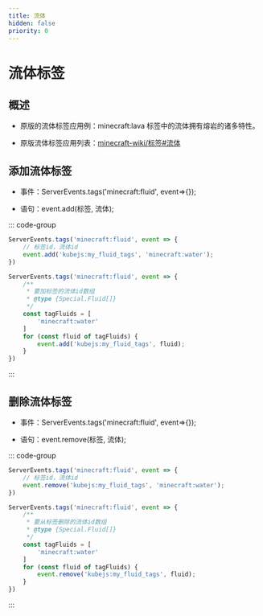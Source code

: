 ```yaml
---
title: 流体
hidden: false
priority: 0
---
```

# 流体标签

## 概述

- 原版的流体标签应用例：minecraft:lava 标签中的流体拥有熔岩的诸多特性。

- 原版流体标签应用列表：[minecraft-wiki/标签#流体](https://zh.minecraft.wiki/w/%E6%A0%87%E7%AD%BE#%E6%B5%81%E4%BD%93)

## 添加流体标签

- 事件：ServerEvents.tags('minecraft:fluid', event=>{});

- 语句：event.add(标签, 流体);

::: code-group

```js
ServerEvents.tags('minecraft:fluid', event => {
    // 标签id，流体id
    event.add('kubejs:my_fluid_tags', 'minecraft:water');
})
```

```js
ServerEvents.tags('minecraft:fluid', event => {
    /**
     * 要加标签的流体id数组
     * @type {Special.Fluid[]}
     */
    const tagFluids = [
        'minecraft:water'
    ]
    for (const fluid of tagFluids) {
        event.add('kubejs:my_fluid_tags', fluid);
    }
})
```

:::

## 删除流体标签

- 事件：ServerEvents.tags('minecraft:fluid', event=>{});

- 语句：event.remove(标签, 流体);

::: code-group

```js
ServerEvents.tags('minecraft:fluid', event => {
    // 标签id，流体id
    event.remove('kubejs:my_fluid_tags', 'minecraft:water');
})
```

```js
ServerEvents.tags('minecraft:fluid', event => {
    /**
     * 要从标签删除的流体id数组
     * @type {Special.Fluid[]}
     */
    const tagFluids = [
        'minecraft:water'
    ]
    for (const fluid of tagFluids) {
        event.remove('kubejs:my_fluid_tags', fluid);
    }
})
```

:::
